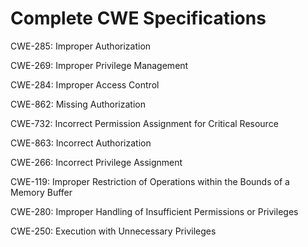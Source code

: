 

# Complete CWE Specifications

CWE-285: Improper Authorization

CWE-269: Improper Privilege Management

CWE-284: Improper Access Control

CWE-862: Missing Authorization

CWE-732: Incorrect Permission Assignment for Critical Resource

CWE-863: Incorrect Authorization

CWE-266: Incorrect Privilege Assignment

CWE-119: Improper Restriction of Operations within the Bounds of a Memory Buffer

CWE-280: Improper Handling of Insufficient Permissions or Privileges 

CWE-250: Execution with Unnecessary Privileges